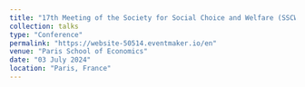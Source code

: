 ```yaml
---
title: "17th Meeting of the Society for Social Choice and Welfare (SSCW 20924)(https://website-50514.eventmaker.io/en)"
collection: talks
type: "Conference"
permalink: "https://website-50514.eventmaker.io/en"
venue: "Paris School of Economics"
date: "03 July 2024"
location: "Paris, France"
---
```


